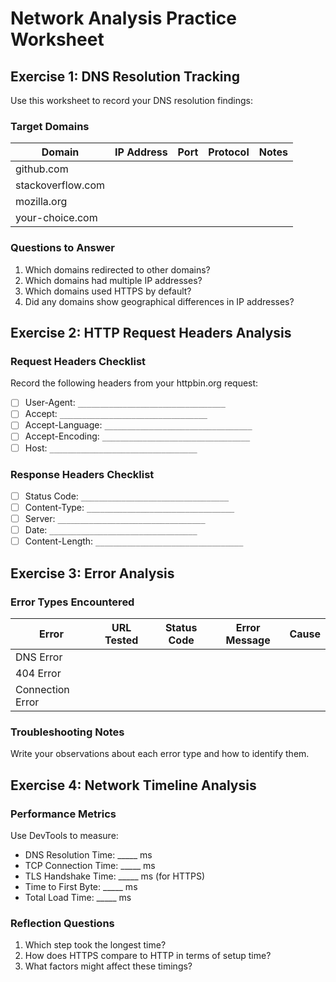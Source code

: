 # Network Analysis Practice Worksheet

## Exercise 1: DNS Resolution Tracking

Use this worksheet to record your DNS resolution findings:

### Target Domains
| Domain | IP Address | Port | Protocol | Notes |
|--------|------------|------|----------|-------|
| github.com |  |  |  |  |
| stackoverflow.com |  |  |  |  |
| mozilla.org |  |  |  |  |
| your-choice.com |  |  |  |  |

### Questions to Answer
1. Which domains redirected to other domains?
2. Which domains had multiple IP addresses?
3. Which domains used HTTPS by default?
4. Did any domains show geographical differences in IP addresses?

## Exercise 2: HTTP Request Headers Analysis

### Request Headers Checklist
Record the following headers from your httpbin.org request:

- [ ] User-Agent: `_________________________________`
- [ ] Accept: `_________________________________`
- [ ] Accept-Language: `_________________________________`
- [ ] Accept-Encoding: `_________________________________`
- [ ] Host: `_________________________________`

### Response Headers Checklist
- [ ] Status Code: `_________________________________`
- [ ] Content-Type: `_________________________________`
- [ ] Server: `_________________________________`
- [ ] Date: `_________________________________`
- [ ] Content-Length: `_________________________________`

## Exercise 3: Error Analysis

### Error Types Encountered
| Error | URL Tested | Status Code | Error Message | Cause |
|-------|------------|-------------|---------------|-------|
| DNS Error |  |  |  |  |
| 404 Error |  |  |  |  |
| Connection Error |  |  |  |  |

### Troubleshooting Notes
Write your observations about each error type and how to identify them.

## Exercise 4: Network Timeline Analysis

### Performance Metrics
Use DevTools to measure:
- DNS Resolution Time: _____ ms
- TCP Connection Time: _____ ms
- TLS Handshake Time: _____ ms (for HTTPS)
- Time to First Byte: _____ ms
- Total Load Time: _____ ms

### Reflection Questions
1. Which step took the longest time?
2. How does HTTPS compare to HTTP in terms of setup time?
3. What factors might affect these timings? 
